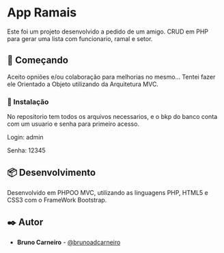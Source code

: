 # App Ramais

Este foi um projeto desenvolvido a pedido de um amigo. CRUD em PHP para gerar uma lista com funcionario, ramal e setor.

## 🚀 Começando


Aceito opniões e/ou colaboração para melhorias no mesmo... Tentei fazer ele Orientado a Objeto utilizando da Arquitetura MVC.


### 🔧 Instalação

No repositorio tem todos os arquivos necessarios, e o bkp do banco conta com um usuario e senha para primeiro acesso.

Login: admin

Senha: 12345

## 📦 Desenvolvimento


Desenvolvido em PHPOO MVC, utilizando as linguagens PHP, HTML5 e CSS3 com o FrameWork Bootstrap.



## ✒️ Autor


* **Bruno Carneiro** - [@brunoadcarneiro](https://github.com/brunoadcarneiro)





